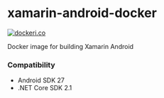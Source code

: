 # xamarin-android-docker

[![dockeri.co](http://dockeri.co/image/sabvente/xamarin-android-docker)](https://hub.docker.com/r/sabvente/xamarin-android-docker/)

Docker image for building Xamarin Android

### Compatibility
 - Android SDK 27
 - .NET Core SDK 2.1

